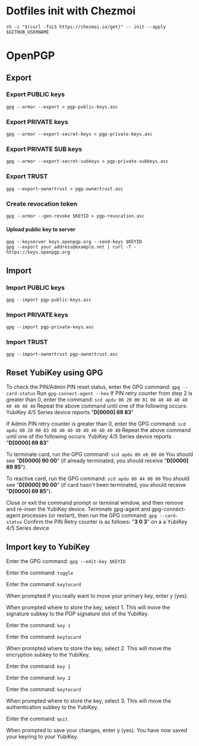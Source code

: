 # Dotfiles init with Chezmoi
```
sh -c "$(curl -fsLS https://chezmoi.io/get)" -- init --apply $GITHUB_USERNAME
```

# OpenPGP

## Export

### Export PUBLIC keys

    gpg --armor --export > pgp-public-keys.asc

### Export PRIVATE keys

    gpg --armor --export-secret-keys > pgp-private-keys.asc

### Export PRIVATE SUB keys

    gpg --armor --export-secret-subkeys > pgp-private-subkeys.asc

### Export TRUST

    gpg --export-ownertrust > pgp-ownertrust.asc

### Create revocation token

    gpg --armor --gen-revoke $KEYID > pgp-revocation.asc

#### Upload public key to server

    gpg --keyserver keys.openpgp.org --send-keys $KEYID
    gpg --export your_address@example.net | curl -T - https://keys.openpgp.org 

## Import

### Import PUBLIC keys

    gpg --import pgp-public-keys.asc

### Import PRIVATE keys

    gpg --import pgp-private-keys.asc

### Import TRUST

    gpg --import-ownertrust pgp-ownertrust.asc

## Reset YubiKey using GPG 

To check the PIN/Admin PIN reset status, enter the GPG command: `gpg --card-status`
Run `gpg-connect-agent --hex`
If PIN retry counter from step 2 is greater than 0, enter the command: `scd apdu 00 20 00 81 08 40 40 40 40 40 40 40 40`
Repeat the above command until one of the following occurs:
  YubiKey 4/5 Series device reports "**D[0000]  69 83**"

If Admin PIN retry counter is greater than 0, enter the GPG command: `scd apdu 00 20 00 83 08 40 40 40 40 40 40 40 40`
Repeat the above command until one of the following occurs:
  YubiKey 4/5 Series device reports "**D[0000]  69 83**"

To terminate card, run the GPG command: `scd apdu 00 e6 00 00` You should see "**D[0000]  90 00**"
  (if already terminated, you should receive "**D[0000]  69 85**").

To reactive card, run the GPG command: `scd apdu 00 44 00 00` You should see "**D[0000]  90 00**"
  (if card hasn't been terminated, you should receive "**D[0000]  69 85**").

Close or exit the command prompt or terminal window, and then remove and re-inser the YubiKey device.
Terminate gpg-agent and gpg-connect-agent processes (or restart), then run the GPG command: `gpg --card-status`
Confirm the PIN Retry counter is as follows:
  "**3  0  3**" on a a YubiKey 4/5 Series device

## Import key to YubiKey

Enter the GPG command: `gpg --edit-key $KEYID`

Enter the command: `toggle`

Enter the command: `keytocard`

When prompted if you really want to move your primary key, enter y (yes).

When prompted where to store the key, select 1. This will move the signature subkey to the PGP signature slot of the YubiKey.

Enter the command: `key 1`

Enter the command: `keytocard`

When prompted where to store the key, select 2. This will move the encryption subkey to the YubiKey.

Enter the command: `key 1`

Enter the command: `key 2`

Enter the command: `keytocard`

When prompted where to store the key, select 3. This will move the authentication subkey to the YubiKey.

Enter the command: `quit`

When prompted to save your changes, enter y (yes). You have now saved your keyring to your YubiKey.
